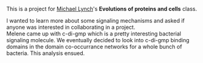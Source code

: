 This is a project for [Michael Lynch](https://en.wikipedia.org/wiki/Michael_Lynch_(geneticist))'s **Evolutions of proteins and cells** class.

I wanted to learn more about some signaling mechanisms and asked if anyone was interested in collaborating in a project.  
Melene came up with c-di-gmp which is a pretty interesting bacterial signaling molecule.
We eventually decided to look into c-di-gmp binding domains in the domain co-occurrance networks for a whole bunch of bacteria.
This analysis ensued.
